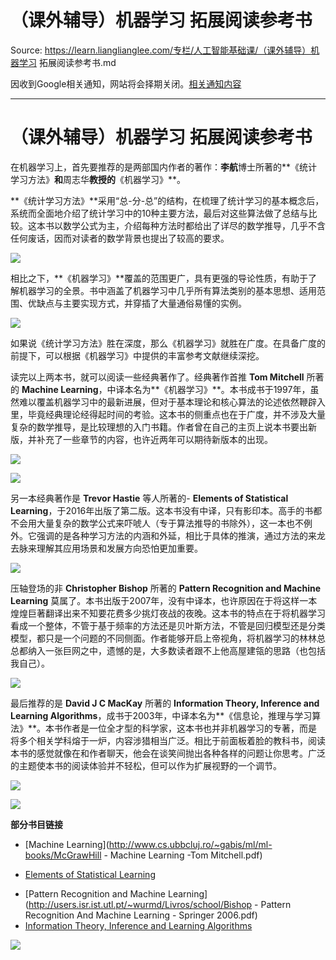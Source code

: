 # （课外辅导）机器学习 拓展阅读参考书 

Source: https://learn.lianglianglee.com/专栏/人工智能基础课/（课外辅导）机器学习 拓展阅读参考书.md

因收到Google相关通知，网站将会择期关闭。[相关通知内容](https://lumendatabase.org/notices/44265620)

---

# （课外辅导）机器学习 拓展阅读参考书

在机器学习上，首先要推荐的是两部国内作者的著作：**李航**博士所著的\*\*《统计学习方法》**和**周志华**教授的**《机器学习》\*\*。

**《统计学习方法》**采用“总-分-总”的结构，在梳理了统计学习的基本概念后，系统而全面地介绍了统计学习中的10种主要方法，最后对这些算法做了总结与比较。这本书以数学公式为主，介绍每种方法时都给出了详尽的数学推导，几乎不含任何废话，因而对读者的数学背景也提出了较高的要求。

![](assets/5a31acce48f7670dbe07d4dc1a44ae02.jpg)

相比之下，**《机器学习》**覆盖的范围更广，具有更强的导论性质，有助于了解机器学习的全景。书中涵盖了机器学习中几乎所有算法类别的基本思想、适用范围、优缺点与主要实现方式，并穿插了大量通俗易懂的实例。

![](assets/1d2978a3a0be5484a4a2b7cd44315aa7.jpg)

如果说《统计学习方法》胜在深度，那么《机器学习》就胜在广度。在具备广度的前提下，可以根据《机器学习》中提供的丰富参考文献继续深挖。

读完以上两本书，就可以阅读一些经典著作了。经典著作首推 **Tom Mitchell** 所著的 **Machine Learning**，中译本名为**《机器学习》**。本书成书于1997年，虽然难以覆盖机器学习中的最新进展，但对于基本理论和核心算法的论述依然鞭辟入里，毕竟经典理论经得起时间的考验。这本书的侧重点也在于广度，并不涉及大量复杂的数学推导，是比较理想的入门书籍。作者曾在自己的主页上说本书要出新版，并补充了一些章节的内容，也许近两年可以期待新版本的出现。

![](assets/8db4ee07712129f8f812a6941faf3d24.png)

![](assets/ace0ea1cb079c34ccb23853f69b756b7.jpg)

另一本经典著作是 **Trevor Hastie** 等人所著的-
**Elements of Statistical Learning**，于2016年出版了第二版。这本书没有中译，只有影印本。高手的书都不会用大量复杂的数学公式来吓唬人（专于算法推导的书除外），这一本也不例外。它强调的是各种学习方法的内涵和外延，相比于具体的推演，通过方法的来龙去脉来理解其应用场景和发展方向恐怕更加重要。

![](assets/a51fe56010cbcb12faeee21961d50578.png)

压轴登场的非 **Christopher Bishop** 所著的 **Pattern Recognition and Machine Learning** 莫属了。本书出版于2007年，没有中译本，也许原因在于将这样一本煌煌巨著翻译出来不知要花费多少挑灯夜战的夜晚。这本书的特点在于将机器学习看成一个整体，不管于基于频率的方法还是贝叶斯方法，不管是回归模型还是分类模型，都只是一个问题的不同侧面。作者能够开启上帝视角，将机器学习的林林总总都纳入一张巨网之中，遗憾的是，大多数读者跟不上他高屋建瓴的思路（也包括我自己）。

![](assets/04ffae83d470b348faf25ca226fc4d95.png)

最后推荐的是 **David J C MacKay** 所著的 **Information Theory, Inference and Learning Algorithms**，成书于2003年，中译本名为**《信息论，推理与学习算法》**。本书作者是一位全才型的科学家，这本书也并非机器学习的专著，而是将多个相关学科熔于一炉，内容涉猎相当广泛。相比于前面板着脸的教科书，阅读本书的感觉就像在和作者聊天，他会在谈笑间抛出各种各样的问题让你思考。广泛的主题使本书的阅读体验并不轻松，但可以作为扩展视野的一个调节。

![](assets/3c18bf34b0c7b8a626895693a3e3967c.jpg)

![](assets/eeda44dbac3454a958dcc7d783b02277.png)

**部分书目链接**

* [Machine Learning](http://www.cs.ubbcluj.ro/~gabis/ml/ml-books/McGrawHill - Machine Learning -Tom Mitchell.pdf)

- [Elements of Statistical Learning](https://web.stanford.edu/~hastie/Papers/ESLII.pdf)

* [Pattern Recognition and Machine Learning](http://users.isr.ist.utl.pt/~wurmd/Livros/school/Bishop - Pattern Recognition And Machine Learning - Springer  2006.pdf)
* [Information Theory, Inference and Learning Algorithms](http://www.inference.org.uk/itprnn/book.pdf)

![](assets/3b20b7273943ac7dd29602f4d02b18a4.jpg)